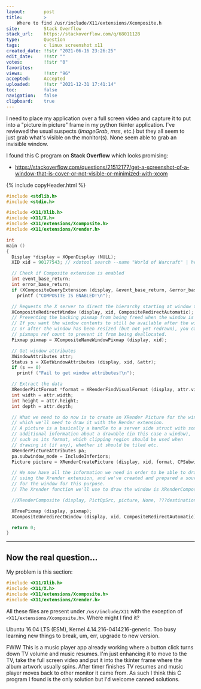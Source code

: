 ```yaml
---
layout:       post
title:        >
    Where to find ∕usr∕include∕X11∕extensions∕Xcomposite.h
site:         Stack Overflow
stack_url:    https://stackoverflow.com/q/68011128
type:         Question
tags:         c linux screenshot x11
created_date: !!str "2021-06-16 23:26:25"
edit_date:    !!str ""
votes:        !!str "0"
favorites:    
views:        !!str "96"
accepted:     Accepted
uploaded:     !!str "2021-12-31 17:41:14"
toc:          false
navigation:   false
clipboard:    true
---
```


I need to place my application over a full screen video and capture it to put into a "picture in picture" frame in my python tkinter application. I've reviewed the usual suspects (*ImageGrab*, *mss*, etc.) but they all seem to just grab what's visible on the monitor(s). None seem able to grab an invisible window.

I found this C program on **Stack Overflow** which looks promising:

- https://stackoverflow.com/questions/21512177/get-a-screenshot-of-a-window-that-is-cover-or-not-visible-or-minimized-with-xcom

{% include copyHeader.html %}
``` c
#include <stdlib.h>
#include <stdio.h>

#include <X11/Xlib.h>
#include <X11/X.h>
#include <X11/extensions/Xcomposite.h>
#include <X11/extensions/Xrender.h>

int
main ()
{
  Display *display = XOpenDisplay (NULL);
  XID xid = 90177543; // xdotool search --name "World of Warcraft" | head -1

  // Check if Composite extension is enabled
  int event_base_return;
  int error_base_return;
  if (XCompositeQueryExtension (display, &event_base_return, &error_base_return))
    printf ("COMPOSITE IS ENABLED!\n");

  // Requests the X server to direct the hierarchy starting at window to off-screen storage
  XCompositeRedirectWindow (display, xid, CompositeRedirectAutomatic);
  // Preventing the backing pixmap from being freed when the window is hidden/destroyed
  // If you want the window contents to still be available after the window has been destroyed,
  // or after the window has been resized (but not yet redrawn), you can increment the backing
  // pixmaps ref count to prevent it from being deallocated.
  Pixmap pixmap = XCompositeNameWindowPixmap (display, xid);

  // Get window attributes
  XWindowAttributes attr;
  Status s = XGetWindowAttributes (display, xid, &attr);
  if (s == 0)
    printf ("Fail to get window attributes!\n");

  // Extract the data
  XRenderPictFormat *format = XRenderFindVisualFormat (display, attr.visual);
  int width = attr.width;
  int height = attr.height;
  int depth = attr.depth;

  // What we need to do now is to create an XRender Picture for the window,
  // which we'll need to draw it with the Render extension.
  // A picture is a basically a handle to a server side struct with some
  // additional information about a drawable (in this case a window),
  // such as its format, which clipping region should be used when
  // drawing it (if any), whether it should be tiled etc.
  XRenderPictureAttributes pa;
  pa.subwindow_mode = IncludeInferiors;
  Picture picture = XRenderCreatePicture (display, xid, format, CPSubwindowMode, &pa);

  // We now have all the information we need in order to be able to draw the window
  // using the Xrender extension, and we've created and prepared a source picture
  // for the window for this purpose.
  // The Xrender function we'll use to draw the window is XRenderComposite().

  //XRenderComposite (display, PictOpSrc, picture, None, ???destination???, 0,0, 0,0, 0,0, width, height);

  XFreePixmap (display, pixmap);
  XCompositeUnredirectWindow (display, xid, CompositeRedirectAutomatic);

  return 0;
}
```

----------

## Now the real question...

My problem is this section:

``` c
#include <X11/Xlib.h>
#include <X11/X.h>
#include <X11/extensions/Xcomposite.h>
#include <X11/extensions/Xrender.h>
```

All these files are present under `/usr/include/X11` with the exception of `<X11/extensions/Xcomposite.h>`.  Where might I find it?

Ubuntu 16.04 LTS (ESM), Kernel 4.14.216-0414216-generic. Too busy learning new things to break, um, err, upgrade to new version.

FWIW This is a music player app already working where a button click turns down TV volume and music resumes. I'm just enhancing it to move to the TV, take the full screen video and put it into the tkinter frame where the album artwork usually spins. After timer finishes TV resumes and music player moves back to other monitor it came from. As such I think this C program I found is the only solution but I'd welcome canned solutions.
